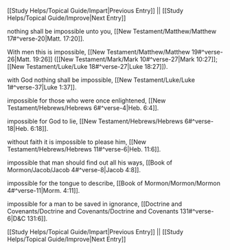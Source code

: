 [[Study Helps/Topical Guide/Impart|Previous Entry]]  ||  [[Study Helps/Topical Guide/Improve|Next Entry]]

 nothing shall be impossible unto you, [[New Testament/Matthew/Matthew 17#^verse-20|Matt. 17:20]].

 With men this is impossible, [[New Testament/Matthew/Matthew 19#^verse-26|Matt. 19:26]] ([[New Testament/Mark/Mark 10#^verse-27|Mark 10:27]]; [[New Testament/Luke/Luke 18#^verse-27|Luke 18:27]]).

 with God nothing shall be impossible, [[New Testament/Luke/Luke 1#^verse-37|Luke 1:37]].

 impossible for those who were once enlightened, [[New Testament/Hebrews/Hebrews 6#^verse-4|Heb. 6:4]].

 impossible for God to lie, [[New Testament/Hebrews/Hebrews 6#^verse-18|Heb. 6:18]].

 without faith it is impossible to please him, [[New Testament/Hebrews/Hebrews 11#^verse-6|Heb. 11:6]].

 impossible that man should find out all his ways, [[Book of Mormon/Jacob/Jacob 4#^verse-8|Jacob 4:8]].

 impossible for the tongue to describe, [[Book of Mormon/Mormon/Mormon 4#^verse-11|Morm. 4:11]].

 impossible for a man to be saved in ignorance, [[Doctrine and Covenants/Doctrine and Covenants/Doctrine and Covenants 131#^verse-6|D&C 131:6]].

[[Study Helps/Topical Guide/Impart|Previous Entry]]  ||  [[Study Helps/Topical Guide/Improve|Next Entry]]
